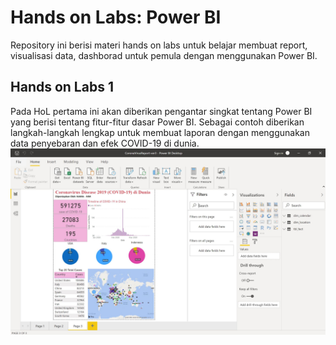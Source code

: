 # Hands on Labs: Power BI
Repository ini berisi materi hands on labs untuk belajar membuat report, visualisasi data, dashborad untuk pemula dengan menggunakan Power BI.

## Hands on Labs 1
Pada HoL pertama ini akan diberikan pengantar singkat tentang Power BI yang berisi tentang fitur-fitur dasar Power BI. Sebagai contoh diberikan langkah-langkah lengkap untuk membuat laporan dengan menggunakan data penyebaran dan efek COVID-19 di dunia.
<img src="https://github.com/rezafaisal/PowerBI/blob/master/images/hol-01.JPG">


